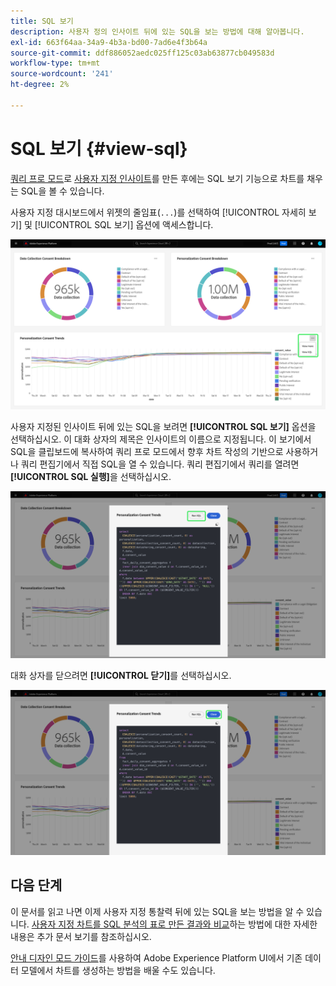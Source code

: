 ```yaml
---
title: SQL 보기
description: 사용자 정의 인사이트 뒤에 있는 SQL을 보는 방법에 대해 알아봅니다.
exl-id: 663f64aa-34a9-4b3a-bd00-7ad6e4f3b64a
source-git-commit: ddf886052aedc025ff125c03ab63877cb049583d
workflow-type: tm+mt
source-wordcount: '241'
ht-degree: 2%

---
```


# SQL 보기 {#view-sql}

[쿼리 프로 모드](./overview.md#query-pro-mode)로 [사용자 지정 인사이트](./overview.md)를 만든 후에는 SQL 보기 기능으로 차트를 채우는 SQL을 볼 수 있습니다.

사용자 지정 대시보드에서 위젯의 줄임표(`...`)를 선택하여 [!UICONTROL 자세히 보기] 및 [!UICONTROL SQL 보기] 옵션에 액세스합니다.

![인사이트의 줄임표 드롭다운 메뉴와 자세히 보기 및 SQL 보기 옵션이 강조 표시된 사용자 지정 대시보드입니다.](../images/sql-insights-query-pro-mode/ellipses-dropdown.png)

사용자 지정된 인사이트 뒤에 있는 SQL을 보려면 **[!UICONTROL SQL 보기]** 옵션을 선택하십시오. 이 대화 상자의 제목은 인사이트의 이름으로 지정됩니다. 이 보기에서 SQL을 클립보드에 복사하여 쿼리 프로 모드에서 향후 차트 작성의 기반으로 사용하거나 쿼리 편집기에서 직접 SQL을 열 수 있습니다. 쿼리 편집기에서 쿼리를 열려면 **[!UICONTROL SQL 실행]**&#x200B;을 선택하십시오.

![SQL 및 SQL 실행 옵션이 강조 표시된 인사이트의 SQL을 표시하는 대화 상자입니다.](../images/sql-insights-query-pro-mode/view-sql.png)

대화 상자를 닫으려면 **[!UICONTROL 닫기]**&#x200B;를 선택하십시오.

![닫기 옵션이 강조 표시된 인사이트의 SQL을 표시하는 대화 상자입니다.](../images/sql-insights-query-pro-mode/close-sql-dialog.png)

## 다음 단계

이 문서를 읽고 나면 이제 사용자 지정 통찰력 뒤에 있는 SQL을 보는 방법을 알 수 있습니다. [사용자 지정 차트를 SQL 분석의 표로 만든 결과와 비교](./view-more.md)하는 방법에 대한 자세한 내용은 추가 문서 보기를 참조하십시오.

[안내 디자인 모드 가이드](../standard-dashboards.md)를 사용하여 Adobe Experience Platform UI에서 기존 데이터 모델에서 차트를 생성하는 방법을 배울 수도 있습니다.
